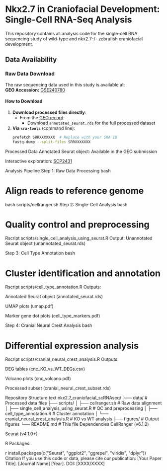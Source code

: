 # Nkx2.7 in Craniofacial Development: Single-Cell RNA-Seq Analysis

This repository contains all analysis code for the single-cell RNA sequencing study of wild-type and nkx2.7-/- zebrafish craniofacial development.

## Data Availability

### Raw Data Download
The raw sequencing data used in this study is available at:  
**GEO Accession:** [GSE240780](https://www.ncbi.nlm.nih.gov/geo/query/acc.cgi?acc=GSE240780)  


#### How to Download

1. **Download processed files directly**:  
   - From the [GEO record](https://www.ncbi.nlm.nih.gov/geo/query/acc.cgi?acc=GSE240780):
     - Download `annotated_seurat.rds` for the full processed dataset
2. **Via `sra-tools`** (command line):  
   ```bash
   prefetch SRRXXXXXXX  # Replace with your SRA ID
   fastq-dump --split-files SRRXXXXXXX
Processed Data
Annotated Seurat object: Available in the GEO submission

Interactive exploration: [SCP2431](https://singlecell.broadinstitute.org/single_cell/study/SCP2431/nkx2-7-is-a-conserved-regulator-of-craniofacial-development)

Analysis Pipeline
Step 1: Raw Data Processing
bash
# Align reads to reference genome
bash scripts/cellranger.sh
Step 2: Single-Cell Analysis
bash
# Quality control and preprocessing
Rscript scripts/single_cell_analysis_using_seurat.R
Output: Unannotated Seurat object (unannotated_seurat.rds)

Step 3: Cell Type Annotation
bash
# Cluster identification and annotation
Rscript scripts/cell_type_annotation.R
Outputs:

Annotated Seurat object (annotated_seurat.rds)

UMAP plots (umap.pdf)

Marker gene dot plots (cell_type_markers.pdf)

Step 4: Cranial Neural Crest Analysis
bash
# Differential expression analysis
Rscript scripts/cranial_neural_crest_analysis.R
Outputs:

DEG tables (cnc_KO_vs_WT_DEGs.csv)

Volcano plots (cnc_volcano.pdf)

Processed subset (cranial_neural_crest_subset.rds)

Repository Structure
text
nkx2.7_craniofacial_scRNAseq/
├── data/                   # Processed data files
├── scripts/
│   ├── cellranger.sh       # Raw data alignment
│   ├── single_cell_analysis_using_seurat.R  # QC and preprocessing
│   ├── cell_type_annotation.R               # Cluster annotation
│   └── cranial_neural_crest_analysis.R      # KO vs WT analysis
├── figures/                # Output figures
└── README.md               # This file
Dependencies
CellRanger (v6.1.2)

Seurat (v4.1.0+)

R Packages:

r
install.packages(c("Seurat", "ggplot2", "ggrepel", "viridis", "dplyr"))
Citation
If you use this code or data, please cite our publication:
[Your Paper Title]. [Journal Name] [Year]. DOI: [XXXX/XXXX]
